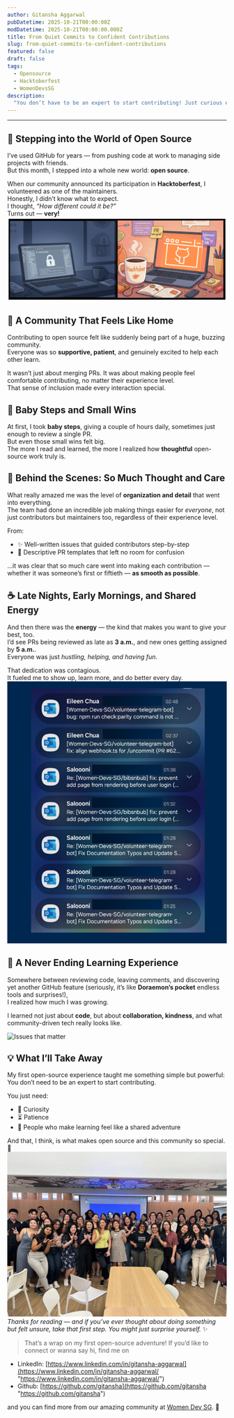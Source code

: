 ```yaml
---
author: Gitansha Aggarwal
pubDatetime: 2025-10-21T00:00:00Z
modDatetime: 2025-10-21T00:00:00.000Z
title: From Quiet Commits to Confident Contributions
slug: from-quiet-commits-to-confident-contributions
featured: false
draft: false
tags:
  - Opensource
  - Hacktoberfest
  - WomenDevsSG
description:
  "You don’t have to be an expert to start contributing! Just curious enough to begin."
---
```


---

## 👋 Stepping into the World of Open Source

I’ve used GitHub for years — from pushing code at work to managing side projects with friends.  
But this month, I stepped into a whole new world: **open source**.

When our community announced its participation in **Hacktoberfest**, I volunteered as one of the maintainers.  
Honestly, I didn’t know what to expect.  
I thought, *“How different could it be?”*  
Turns out — **very!**
![opensource vs Private](https://github.com/gitansha/Assets/blob/main/pic%201.png?raw=true)

## 💬 A Community That Feels Like Home

Contributing to open source felt like suddenly being part of a huge, buzzing community.  
Everyone was so **supportive, patient**, and genuinely excited to help each other learn.  

It wasn’t just about merging PRs. It was about making people feel comfortable contributing, no matter their experience level.  
That sense of inclusion made every interaction special.


## 🐣 Baby Steps and Small Wins

At first, I took **baby steps**, giving a couple of hours daily, sometimes just enough to review a single PR.  
But even those small wins felt big.  
The more I read and learned, the more I realized how **thoughtful** open-source work truly is.


## 🧩 Behind the Scenes: So Much Thought and Care

What really amazed me was the level of **organization and detail** that went into everything.  
The team had done an incredible job making things easier for *everyone*, not just contributors but maintainers too, regardless of their experience level.  

From:
- ✨ Well-written issues that guided contributors step-by-step  
- 📝 Descriptive PR templates that left no room for confusion  

…it was clear that so much care went into making each contribution — whether it was someone’s first or fiftieth — **as smooth as possible**.



## ☕ Late Nights, Early Mornings, and Shared Energy

And then there was the **energy** — the kind that makes you want to give your best, too.  
I’d see PRs being reviewed as late as **3 a.m.**, and new ones getting assigned by **5 a.m.**.  
Everyone was just *hustling, helping, and having fun*.  

That dedication was contagious.  
It fueled me to show up, learn more, and do better every day.
![more than 9 to 5](https://github.com/gitansha/Assets/blob/main/pic%202.png?raw=true)



## 🧰 A Never Ending Learning Experience

Somewhere between reviewing code, leaving comments, and discovering yet another GitHub feature (seriously, it’s like **Doraemon’s pocket**  endless tools and surprises!),  
I realized how much I was growing.  

I learned not just about **code**, but about **collaboration, kindness**, and what community-driven tech really looks like.

![Issues that matter](https://user-images.githubusercontent.com/78981177/195394193-a7a508e8-431f-4c06-a842-5f3d0940e52c.jpg)


## 💡 What I’ll Take Away

My first open-source experience taught me something simple but powerful:  
You don’t need to be an expert to start contributing.  

You just need:
- 🌱 Curiosity  
- ⏳ Patience  
- 🤝 People who make learning feel like a shared adventure  

And that, I think, is what makes open source and this community so special. 💜 
![WDS ](https://github.com/gitansha/Assets/blob/main/1753317675407.jpg?raw=true)
*Thanks for reading — and if you’ve ever thought about doing something but felt unsure, take that first step. You might just surprise yourself.* ✨

>That’s a wrap on my first open-source adventure! If you’d like to connect or wanna say hi, find me on 
- LinkedIn: [https://www.linkedin.com/in/gitansha-aggarwal](https://www.linkedin.com/in/gitansha-aggarwal/ "https://www.linkedin.com/in/gitansha-aggarwal/")
- Github: [https://github.com/gitansha](https://github.com/gitansha "https://github.com/gitansha")

and you can find more from our amazing community at [Women Dev SG](https://www.linkedin.com/company/women-devs-sg/). 💜


